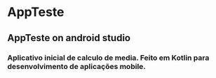 # AppTeste
## AppTeste on android studio

### Aplicativo inicial de calculo de media. Feito em Kotlin para desenvolvimento de aplicações mobile.
